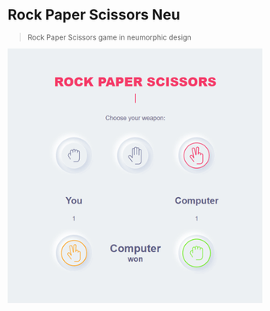 # Rock Paper Scissors Neu 

> Rock Paper Scissors game in neumorphic design

![Game interface picture](shi-fu-mi.png)